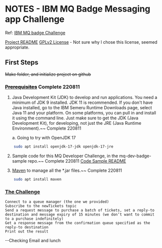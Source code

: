 # NOTES - IBM MQ Badge Messaging app Challenge
Ref: [IBM MQ badge Challenge](https://developer.ibm.com/tutorials/mq-badge-mq-dev-challenge/)

[Project README](./README.md)
[GPLv2 License](./LICENSE) - Not sure why I chose this license, seemed appropriate.

## First Steps
~~Make folder, and initialize project on github~~

### ~~[Prerequisites](https://developer.ibm.com/tutorials/mq-badge-mq-dev-challenge/#Prerequisites)~~ Complete 220811
1. Java Development Kit (JDK) to develop and run applications. You need a minimum of JDK 9 installed. JDK 11 is recommended. If you don't have Java installed, go to the IBM Semeru Runtime Downloads page, select Java 11 and your platform. On some platforms, you can pull in and install it using the command line. Just make sure to get the JDK (Java Development Kit), for developing, not just the JRE (Java Runtime Environment).~~ Complete 220811

    a. Going to try with OpenJDK 17
```bash
    sudo apt install openjdk-17-jdk openjdk-17-jre
```
   
2. Sample code for this MQ Developer Challenge, in the mq-dev-badge-sample repo.~~ Complete 220811 [Code Sample README](../mq-dev-badge-sample/README.md)
    
3. [Maven](https://maven.apache.org/download.cgi) to manage all the *.jar files.~~ Complete 220811
```bash
    sudo apt install maven
```

### [The Challenge](https://developer.ibm.com/tutorials/mq-badge-mq-dev-challenge/#the-challenge)


    Connect to a queue manager (the one we provided)
    Subscribe to the newTickets topic
    Send a request message to purchase a batch of tickets, set a reply-to destination and message expiry of 15 minutes (we don’t want to commit to a purchase indefinitely)
    Get a response message from the confirmation queue specified as the reply-to destination
    Print out the result

--Checking Email and lunch